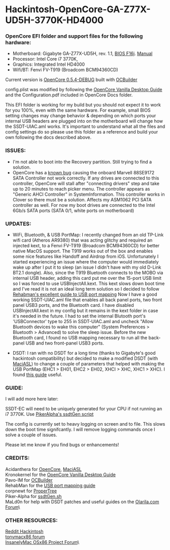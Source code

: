 # Hackintosh-OpenCore-GA-Z77X-UD5H-3770K-HD4000

### OpenCore EFI folder and support files for the following hardware:

* Motherboard: Gigabyte GA-Z77X-UD5H, rev. 1.1, [BIOS F16j](https://www.gigabyte.com/us/Motherboard/GA-Z77X-UD5H-rev-11/support#support-dl-bios). [Manual](https://download.gigabyte.com/FileList/Manual/mb_manual_ga-z77x-ud5h_e.pdf)
* Processor: Intel Core i7 3770K,
* Graphics: Integrated Intel HD4000
* Wifi/BT: Fenvi FV-T919 (Broadcom BCM94360CD)

Current version is [OpenCore 0.5.4-DEBUG](https://github.com/acidanthera/OpenCorePkg/releases) built with [OCBuilder](https://github.com/Pavo-IM/ocbuilder/releases)

config.plist was modified by following the [OpenCore Vanilla Desktop Guide](https://khronokernel-2.gitbook.io/opencore-vanilla-desktop-guide/) and the Configuration.pdf included in OpenCore Docs folder.

This EFI folder is working for my build but you should not expect it to work for you 100%, even with the same hardware. For example, small BIOS setting changes may change behavior & depending on which ports your internal USB headers are plugged into on the motherboard will change how the SSDT-UIAC.aml works. It's important to understand what all the files and config settings do so please use this folder as a reference and build your own following the docs described above.

### ISSUES:

* I'm not able to boot into the Recovery partition. Still trying to find a solution.
* OpenCore has a [known bug](https://github.com/acidanthera/bugtracker/issues/669) causing the onboard Marvell 88SE9172 SATA Controller not work correctly. If any drives are connected to this controller, OpenCore will stall after "connecting drivers" step and take up to 20 minutes to reach picker menu. The controller appears as "Generic AHCI Controller" in SystemInformation. This controller works in Clover so there must be a solution. Affects my ASM1062 PCI SATA controller as well. For now my boot drives are connected to the Intel 6Gb/s SATA ports (SATA 0/1, white ports on motherboard)

### UPDATES:

* WiFi, Bluetooth, & USB PortMap: I recently changed from an old TP-Link wifi card (Atheros AR9380) that was acting glitchy and required an injected kext, to a Fenvi FV-T919 (Broadcom BCM94360CD) for better native MacOS support. The T919 works out of the box and enables some nice features like Handoff and Airdrop from iOS. Unfortunately I started experiencing an issue where the computer would immediately wake up after I put it to sleep (an issue I didn't have with my old D-Link BT2.1 dongle). Also, since the T919 Bluetooth connects to the MOBO via internal USB header, adding this card put me over the 15-port USB limit so I was forced to use USBInjectAll.kext. This kext slows down boot time and I've read it is not an ideal long term solution so I decided to follow [Rehabman's excellent guide to USB port mapping](https://www.tonymacx86.com/threads/guide-creating-a-custom-ssdt-for-usbinjectall-kext.211311/) Now I have a good working SSDT-UIAC.aml file that enables all back panel ports, two front panel USB3 ports, and the Bluetooth card. I have disabled USBInjectAll.kext in my config but it remains in the kext folder in case it's needed in the future. I had to set the internal Blutooth port's 'USBConnector' type to 255 in SSDT-UIAC.aml and uncheck "Allow Bluetooth devices to wake this computer" (System Preferences > Bluetooth > Advanced) to solve the sleep issue. Before the new Bluetooth card, I found no USB mapping necessary to run all the back-panel USB and two front-panel USB3 ports.

* DSDT: I ran with no DSDT for a long time (thanks to Gigabyte's good hackintosh compatibility) but decided to make a modified DSDT (with [MaciASL](https://github.com/acidanthera/MaciASL/releases)) to change a couple of parameters that helped with making the USB PortMap (EHC1 > EH01, EHC2 > EH02, XHCI > XHC, XHC1 > XHC). I found [this guide](http://www.macbreaker.com/2014/03/how-to-edit-your-own-dsdt-with-maciasl.html) useful.


### GUIDE:

I will add more here later:

SSDT-EC will need to be uniquely generated for your CPU if not running an i7 3770K. Use [PikerAlpha's ssdtGen script](https://github.com/Piker-Alpha/ssdtPRGen.sh)

The config is currently set to heavy logging on screen and to file. This slows down the boot time signifcantly. I will remove logging commands once I solve a couple of issues.

Please let me know if you find bugs or enhancements!

### CREDITS:

Acidanthera for [OpenCore](https://github.com/acidanthera/OpenCorePkg/releases), [MaciASL](https://github.com/acidanthera/MaciASL/releases)\
Kronokernel for the [OpenCore Vanilla Desktop Guide](https://khronokernel-2.gitbook.io/opencore-vanilla-desktop-guide/)\
Pavo-IM for [OCBuilder](https://github.com/Pavo-IM/ocbuilder/releases)\
RehabMan for the [USB port mapping guide](https://www.tonymacx86.com/threads/guide-creating-a-custom-ssdt-for-usbinjectall-kext.211311/)\
corpnewt for [ProperTree](https://github.com/corpnewt/ProperTree)\
Piker-Alpha for [ssdtGen.sh](https://github.com/Piker-Alpha/ssdtPRGen.sh)\
MaLd0n for help with DSDT patches and useful guides on the [Olarila.com Forum](https://olarila.com/forum/)\

### OTHER RESOURCES:

[Reddit Hackintosh](reddit.com/r/hackintosh)\
[tonymacx86 forum](https://www.tonymacx86.com/forums/)\
[InsanelyMac OSx86 Project Forum](https://www.insanelymac.com/forum/85-osx86-project/)\
